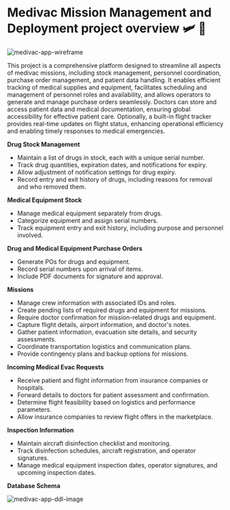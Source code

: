 # Medivac Mission Management and Deployment project overview 🛩️ 💊
![medivac-app-wireframe](https://github.com/user-attachments/assets/324efedc-66cf-4b9a-8c03-ae2d6c506388)

This project is a comprehensive platform designed to streamline all aspects of medivac missions, including stock management, personnel coordination, purchase order management, and patient data handling. It enables efficient tracking of medical supplies and equipment, facilitates scheduling and management of personnel roles and availability, and allows operators to generate and manage purchase orders seamlessly. Doctors can store and access patient data and medical documentation, ensuring global accessibility for effective patient care. Optionally, a built-in flight tracker provides real-time updates on flight status, enhancing operational efficiency and enabling timely responses to medical emergencies.

**Drug Stock Management**
   - Maintain a list of drugs in stock, each with a unique serial number.
   - Track drug quantities, expiration dates, and notifications for expiry.
   - Allow adjustment of notification settings for drug expiry.
   - Record entry and exit history of drugs, including reasons for removal and who removed them.

**Medical Equipment Stock**
   - Manage medical equipment separately from drugs.
   - Categorize equipment and assign serial numbers.
   - Track equipment entry and exit history, including purpose and personnel involved.

**Drug and Medical Equipment Purchase Orders**
   - Generate POs for drugs and equipment.
   - Record serial numbers upon arrival of items.
   - Include PDF documents for signature and approval.

**Missions**
   - Manage crew information with associated IDs and roles.
   - Create pending lists of required drugs and equipment for missions.
   - Require doctor confirmation for mission-related drugs and equipment.
   - Capture flight details, airport information, and doctor's notes.
   - Gather patient information, evacuation site details, and security assessments.
   - Coordinate transportation logistics and communication plans.
   - Provide contingency plans and backup options for missions.

**Incoming Medical Evac Requests**
   - Receive patient and flight information from insurance companies or hospitals.
   - Forward details to doctors for patient assessment and confirmation.
   - Determine flight feasibility based on logistics and performance parameters.
   - Allow insurance companies to review flight offers in the marketplace.

**Inspection Information**
   - Maintain aircraft disinfection checklist and monitoring.
   - Track disinfection schedules, aircraft registration, and operator signatures.
   - Manage medical equipment inspection dates, operator signatures, and upcoming inspection dates.

**Database Schema**

![medivac-app-ddl-image](https://github.com/user-attachments/assets/103c71b2-4f61-4097-8250-a469a653797d)
